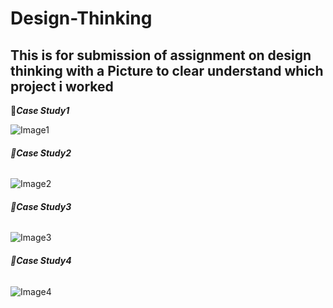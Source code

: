 # Design-Thinking

## **This is for submission of assignment on design thinking with a Picture to clear understand which project i worked**

:small_orange_diamond:***Case Study1***

![Image1](https://tailstrike.com/media/k4oilqrj/klm-4805-1.jpg)

###### :small_orange_diamond:***Case Study2***

![Image2](https://thumbor.forbes.com/thumbor/960x0/https%3A%2F%2Fspecials-images.forbesimg.com%2Fimageserve%2F559463785%2F960x0.jpg%3Ffit%3Dscale)

###### :small_orange_diamond:***Case Study3***

![Image3](https://cf2.ppt-online.org/files2/slide/g/gRhIinyTXYpfM60ZGvwluDOKdrN85S2B19bAmH/slide-0.jpg)

###### :small_orange_diamond:***Case Study4***

![Image4](https://www.worldatlas.com/r/w960-q80/upload/3c/54/b6/shutterstock-152288732.jpg)
